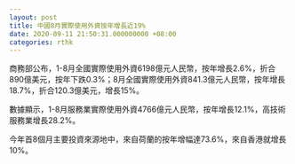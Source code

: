 ```yaml
---
layout: post
title: 中國8月實際使用外資按年增長近19%
date: 2020-09-11 21:50:31.000000000 +08:00
categories: rthk
---
```


商務部公布，1-8月全國實際使用外資6198億元人民幣，按年增長2.6%，折合890億美元，按年下跌0.3%；8月全國實際使用外資841.3億元人民幣，按年增長18.7%，折合120.3億美元，增長15%。

數據顯示，1-8月服務業實際使用外資4766億元人民幣，按年增長12.1%，高技術服務業增長28.2%。

今年首8個月主要投資來源地中，來自荷蘭的按年增幅達73.6%，來自香港就增長10%。

